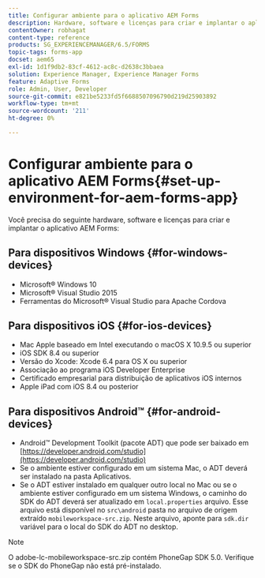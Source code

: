 ```yaml
---
title: Configurar ambiente para o aplicativo AEM Forms
description: Hardware, software e licenças para criar e implantar o aplicativo AEM Forms.
contentOwner: robhagat
content-type: reference
products: SG_EXPERIENCEMANAGER/6.5/FORMS
topic-tags: forms-app
docset: aem65
exl-id: 1d1f9db2-83cf-4612-ac8c-d2638c3bbaea
solution: Experience Manager, Experience Manager Forms
feature: Adaptive Forms
role: Admin, User, Developer
source-git-commit: e821be5233fd5f6688507096790d219d25903892
workflow-type: tm+mt
source-wordcount: '211'
ht-degree: 0%

---
```


# Configurar ambiente para o aplicativo AEM Forms{#set-up-environment-for-aem-forms-app}

Você precisa do seguinte hardware, software e licenças para criar e implantar o aplicativo AEM Forms:

## Para dispositivos Windows {#for-windows-devices}

* Microsoft® Windows 10
* Microsoft® Visual Studio 2015
* Ferramentas do Microsoft® Visual Studio para Apache Cordova

## Para dispositivos iOS {#for-ios-devices}

* Mac Apple baseado em Intel executando o macOS X 10.9.5 ou superior
* iOS SDK 8.4 ou superior
* Versão do Xcode: Xcode 6.4 para OS X ou superior
* Associação ao programa iOS Developer Enterprise
* Certificado empresarial para distribuição de aplicativos iOS internos
* Apple iPad com iOS 8.4 ou posterior

## Para dispositivos Android™ {#for-android-devices}

* Android™ Development Toolkit (pacote ADT) que pode ser baixado em [https://developer.android.com/studio](https://developer.android.com/studio)
* Se o ambiente estiver configurado em um sistema Mac, o ADT deverá ser instalado na pasta Aplicativos.
* Se o ADT estiver instalado em qualquer outro local no Mac ou se o ambiente estiver configurado em um sistema Windows, o caminho do SDK do ADT deverá ser atualizado em `local.properties` arquivo. Esse arquivo está disponível no `src\android` pasta no arquivo de origem extraído `mobileworkspace-src.zip`. Neste arquivo, aponte para `sdk.dir` variável para o local do SDK do ADT no desktop.

>[!NOTE]
>
>O adobe-lc-mobileworkspace-src.zip contém PhoneGap SDK 5.0. Verifique se o SDK do PhoneGap não está pré-instalado.
